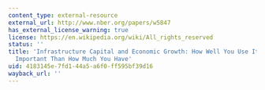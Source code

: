 ```yaml
---
content_type: external-resource
external_url: http://www.nber.org/papers/w5847
has_external_license_warning: true
license: https://en.wikipedia.org/wiki/All_rights_reserved
status: ''
title: 'Infrastructure Capital and Economic Growth: How Well You Use It May Be More
  Important Than How Much You Have'
uid: 4183145e-7fd1-44a5-a6f0-ff595bf39d16
wayback_url: ''
---
```


